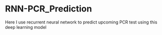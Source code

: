 # RNN-PCR_Prediction
Here I use recurrent neural network to predict upcoming PCR test using this deep learning model
